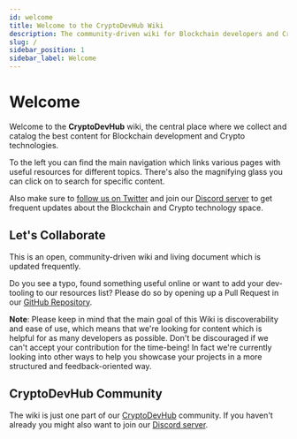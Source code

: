 ```yaml
---
id: welcome
title: Welcome to the CryptoDevHub Wiki
description: The community-driven wiki for Blockchain developers and Crypto technologists.
slug: /
sidebar_position: 1
sidebar_label: Welcome
---
```


# Welcome

Welcome to the **CryptoDevHub** wiki, the central place where we collect and catalog the best content for Blockchain development and Crypto technologies.

To the left you can find the main navigation which links various pages with useful resources for different topics. There's also the magnifying glass you can click on to search for specific content.

Also make sure to [follow us on Twitter](https://twitter.com/cryptodevhub) and join our [Discord server](https://cryptodevhub.io/discord) to get frequent updates about the Blockchain and Crypto technology space.

## Let's Collaborate

This is an open, community-driven wiki and living document which is updated frequently.

Do you see a typo, found something useful online or want to add your dev-tooling to our resources list? Please do so by opening up a Pull Request in our [GitHub Repository](https://github.com/cryptodevhub/site).

**Note**: Please keep in mind that the main goal of this Wiki is discoverability and ease of use, which means that we're looking for content which is helpful for as many developers as possible. Don't be discouraged if we can't accept your contribution for the time-being! In fact we're currently looking into other ways to help you showcase your projects in a more structured and feedback-oriented way.

## CryptoDevHub Community

The wiki is just one part of our [CryptoDevHub](https://cryptodevhub.io) community. If you haven't already you might also want to join our [Discord server](https://cryptodevhub.io/discord).

